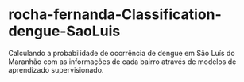 # rocha-fernanda-Classification-dengue-SaoLuis
Calculando a probabilidade de ocorrência de dengue em São Luís do Maranhão com as informações de cada bairro através de modelos de aprendizado supervisionado. 
